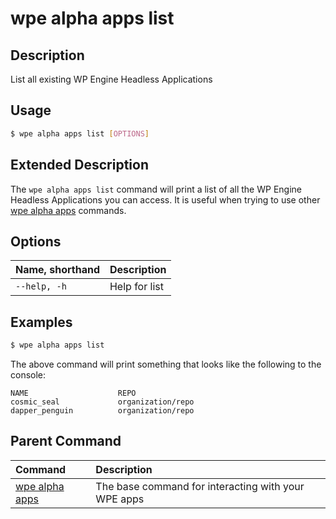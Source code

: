 # wpe alpha apps list

## Description
List all existing WP Engine Headless Applications

## Usage

```bash
$ wpe alpha apps list [OPTIONS]
```

## Extended Description

The `wpe alpha apps list` command will print a list of all the WP Engine Headless Applications you can access. It is useful when trying to use other [wpe alpha apps](/reference/cli/wpe/alpha/apps) commands.

## Options

| Name, shorthand | Description   |
|:----------------|:--------------|
| `--help, -h`    | Help for list |

## Examples

```bash
$ wpe alpha apps list
```

The above command will print something that looks like the following to the console:

```text
NAME                    REPO
cosmic_seal             organization/repo
dapper_penguin          organization/repo
```

## Parent Command
| Command                                         | Description                                         |
|:------------------------------------------------|:----------------------------------------------------|
| [wpe alpha apps](/reference/cli/wpe/alpha/apps) | The base command for interacting with your WPE apps |
